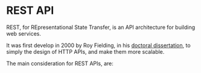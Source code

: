 # REST API

REST, for REpresentational State Transfer, is an API architecture 
for building web services.

It was first develop in 2000 by Roy Fielding, in his [doctoral
dissertation](./fielding_dissertation.pdf), to simply the design of
HTTP APIs, and make them more scalable.

The main consideration for REST APIs, are:

